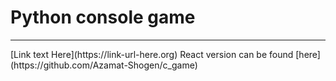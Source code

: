 # Python console game
<hr />
[Link text Here](https://link-url-here.org)
React version can be found [here](https://github.com/Azamat-Shogen/c_game)
